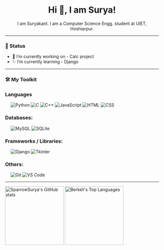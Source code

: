 <h1 align="center">Hi 👋, I am Surya!</h1>

<p align="center">I am Suryakant. I am a Computer Science Engg. student at UIET, Hoshiarpur. </p>

---

### 🚀 Status
+ 🌟 I’m currently working on - Calc project
+ ✨ I’m currently learning - Django

---

### 🛠️ My Toolkit

### Languages
&emsp;
![Python](https://img.shields.io/badge/-Python-000?&logo=Python&color=gray)
![C](https://img.shields.io/badge/-C-000?&logo=C&color=gray)
![C++](https://img.shields.io/badge/-C++-000?&logo=Cplusplus&color=gray)
![JavaScript](https://img.shields.io/badge/-JavaScript-000?&logo=JavaScript&color=gray)
![HTML](https://img.shields.io/badge/-HTML-000?&logo=HTML5&color=gray)
![CSS](https://img.shields.io/badge/-CSS-000?&logo=CSS3&logoColor=blue&color=gray)
<!-- ![Bash](https://img.shields.io/badge/-Bash-000?&logo=GNU-Bash) -->
<!-- ![PHP](https://img.shields.io/badge/-PHP-000?&logo=PHP) -->

### Databases:
&emsp;
![MySQL](https://img.shields.io/badge/-MySQL-000?&logo=MySQL&color=gray)
![SQLite](https://img.shields.io/badge/-SQLite-000?&logo=SQLite&color=gray)

### Frameworks / Libraries:
&emsp;
![Django](https://img.shields.io/badge/-Django-000?&logo=Django&logoColor=green&color=gray)
![Tkinter](https://img.shields.io/badge/-Tkinter-000?&logo=Tkinter&color=gray)
<!-- ![FastAPI](https://img.shields.io/badge/-FastAPI-000?&logo=FastAPI) -->

### Others:
&emsp;
![Git](https://img.shields.io/badge/-Git-000?&logo=Git&color=gray)
![VS Code](https://img.shields.io/badge/-VS%20Code-000?&logo=Visual-Studio-Code&logoColor=blue&color=gray)
<!-- ![GitHub](https://img.shields.io/badge/-GitHub-000?&logo=GitHub) -->

---
<img alt="SparrowSurya's GitHub stats" src="https://github-readme-stats.vercel.app/api/?username=sparrowsurya&show_icons=true&include_all_commits=true&count_private=true&theme=react&hide_border=true&bg_color=1F222E&title_color=F85D7F&icon_color=F8D866" height="192px"/>
<img alt="Berkeli's Top Languages" src="https://github-readme-stats.vercel.app/api/top-langs/?username=sparrowsurya&langs_count=8&layout=compact&theme=react&hide_border=true&bg_color=1F222E&title_color=F85D7F&icon_color=F8D866" height="192px"/>
